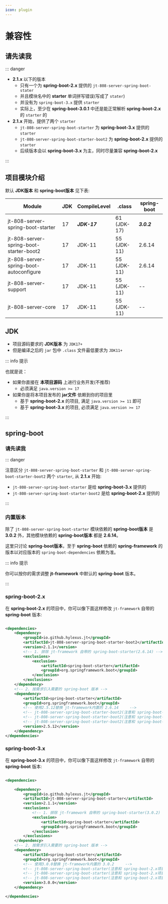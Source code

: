 ```yaml
---
icon: plugin
---
```


# 兼容性

## 请先读我

::: danger

- **2.1.x** 以下的版本
    - 只有一个为 **spring-boot-2.x** 提供的 `jt-808-server-spring-boot-stater`
    - 并且模块名中的 **starter** 单词拼写错误(写成了 `stater`)
    - 并没有为 `spring-boot-3.x` 提供 `starter`
    - 实际上，至少在 **spring-boot-3.0.1** 中还是能正常解析 **spring-boot-2.x** 的 `starter` 的
- **2.1.x** 开始，提供了两个 `starter`
    - `jt-808-server-spring-boot-starter` 为 **spring-boot-3.x** 提供的 `starter`
    - `jt-808-server-spring-boot-starter-boot2` 为 **spring-boot-2.x** 提供的 `starter`
    - 后续版本会以 **spring-boot-3.x** 为主，同时尽量兼容 **spring-boot-2.x**

:::

## 项目模块介绍

默认 **JDK版本** 和 **spring-boot版本** 见下表:

| Module                                  | JDK | CompileLevel | .class      | spring-boot |
|-----------------------------------------|-----|--------------|-------------|-------------|
| jt-808-server-spring-boot-starter       | 17  | _**JDK-17**_ | 61 (JDK-17) | _**3.0.2**_ |
| jt-808-server-spring-boot-starter-boot2 | 17  | JDK-11       | 55 (JDK-11) | 2.6.14      |
| jt-808-server-spring-boot-autoconfigure | 17  | JDK-11       | 55 (JDK-11) | 2.6.14      |
| jt-808-server-support                   | 17  | JDK-11       | 55 (JDK-11) | --          |
| jt-808-server-core                      | 17  | JDK-11       | 55 (JDK-11) | --          |

## JDK

- 项目源码要求的 **JDK版本** 为 `JDK17+`
- 但是编译之后的 `jar` 包中 `.class` 文件最低要求为 `JDK11+`

::: info 提示

也就是说：

- 如果你直接在 **本项目源码** 上进行业务开发(不推荐)
    - 必须满足 `java.version >= 17`
- 如果你是将本项目发布的 **jar文件** 依赖到你的项目里
    - 基于 **spring-boot-2.x** 的项目, 满足 `java.version >= 11` 即可
    - 基于 **spring-boot-3.x** 的项目, 必须满足 `java.version >= 17`

:::

## spring-boot

### 请先读我

::: danger

注意区分 `jt-808-server-spring-boot-starter` 和 `jt-808-server-spring-boot-starter-boot2` 两个 `starter`, 从 **2.1.x** 开始:

- `jt-808-server-spring-boot-starter` 是给 **spring-boot-3.x** 提供的
- `jt-808-server-spring-boot-starter-boot2` 是给 **spring-boot-2.x** 提供的

:::

### 内置版本

除了 `jt-808-server-spring-boot-starter` 模块依赖的 **spring-boot版本** 是 **3.0.2** 外，其他模块依赖的 **spring-boot版本** 都是 **2.6.14**。

这里只讨论 **spring-boot版本**，至于 **spring-boot** 依赖的 **spring-framework** 的版本以对应版本的 `spring-boot-dependencies` 依赖为准。

::: info 提示

你可以按你的需求调整 **jt-framework** 中默认的 **spring-boot** 版本。

:::

### spring-boot-2.x

在 **spring-boot-2.x** 的项目中，你可以像下面这样修改 `jt-framework` 自带的 **spring-boot** 版本:

```xml

<dependencies>
    <dependency>
        <groupId>io.github.hylexus.jt</groupId>
        <artifactId>jt-808-server-spring-boot-starter-boot2</artifactId>
        <version>2.1.1</version>
        <!-- 1. 排除 jt-framework 自带的 spring-boot-starter(2.6.14) -->
        <exclusions>
            <exclusion>
                <artifactId>spring-boot-starter</artifactId>
                <groupId>org.springframework.boot</groupId>
            </exclusion>
        </exclusions>
    </dependency>
    <!-- 2. 按需求引入需要的 spring-boot 版本 -->
    <dependency>
        <artifactId>spring-boot-starter</artifactId>
        <groupId>org.springframework.boot</groupId>
        <!-- 使用2.5.12替换 jt-framework内置的 2.6.14     -->
        <!-- jt-808-server-spring-boot-starter-boot2(注意和 spring-boot-3.x项目的区别) 对应的 spring-boot.version ∈ [2.2.x, 2.6.x]     -->
        <!-- jt-808-server-spring-boot-starter-boot2(注意和 spring-boot-3.x项目的区别) 对应的 spring-boot.version ∈ [2.2.x, 2.6.x]     -->
        <!-- jt-808-server-spring-boot-starter-boot2(注意和 spring-boot-3.x项目的区别) 对应的 spring-boot.version ∈ [2.2.x, 2.6.x]     -->
        <version>2.5.12</version>
    </dependency>
</dependencies>
```

### spring-boot-3.x

在 **spring-boot-3.x** 的项目中，你可以像下面这样修改 `jt-framework` 自带的 **spring-boot** 版本:

```xml

<dependencies>

    <dependency>
        <groupId>io.github.hylexus.jt</groupId>
        <artifactId>jt-808-server-spring-boot-starter</artifactId>
        <version>2.1.1</version>
        <exclusions>
            <!-- 1. 排除 jt-framework 自带的 spring-boot-starter(3.0.2) -->
            <exclusion>
                <artifactId>spring-boot-starter</artifactId>
                <groupId>org.springframework.boot</groupId>
            </exclusion>
        </exclusions>
    </dependency>
    <!-- 2. 按需求引入需要的 spring-boot 版本 -->
    <dependency>
        <artifactId>spring-boot-starter</artifactId>
        <groupId>org.springframework.boot</groupId>
        <!-- 使用3.0.0替换 jt-framework内置的 3.0.2     -->
        <!-- jt-808-server-spring-boot-starter(注意和 spring-boot-2.x项目的区别) 对应的 spring-boot.version ∈ [3.0.x, ...]     -->
        <!-- jt-808-server-spring-boot-starter(注意和 spring-boot-2.x项目的区别) 对应的 spring-boot.version ∈ [3.0.x, ...]     -->
        <!-- jt-808-server-spring-boot-starter(注意和 spring-boot-2.x项目的区别) 对应的 spring-boot.version ∈ [3.0.x, ...]     -->
        <version>3.0.0</version>
    </dependency>

</dependencies>
```